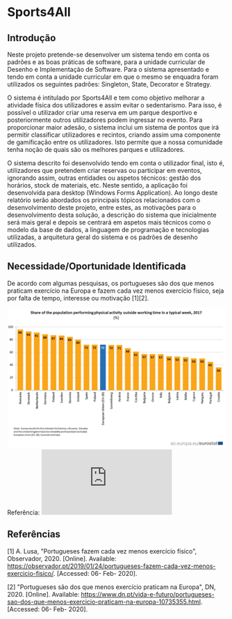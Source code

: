 # Sports4All

## Introdução
Neste projeto pretende-se desenvolver um sistema tendo em conta os padrões e as boas práticas de software, para a unidade curricular de Desenho e Implementação de Software. Para o sistema apresentado e tendo em conta a unidade curricular em que o mesmo se enquadra foram utilizados os seguintes padrões: Singleton, State, Decorator e Strategy.

O sistema é intitulado por Sports4All e tem como objetivo melhorar a atividade física dos utilizadores e assim evitar o sedentarismo. Para isso, é possível o utilizador criar uma reserva em um parque desportivo e posteriormente outros utilizadores podem ingressar no evento. Para proporcionar maior adesão, o sistema inclui um sistema de pontos que irá permitir classificar utilizadores e recintos, criando assim uma componente de gamificação entre os utilizadores. Isto permite que a nossa comunidade tenha noção de quais são os melhores parques e utilizadores.

O sistema descrito foi desenvolvido tendo em conta o utilizador final, isto é, utilizadores que pretendem criar reservas ou participar em eventos, ignorando assim, outras entidades ou aspetos técnicos: gestão dos horários, stock de materiais, etc. Neste sentido, a aplicação foi desenvolvida para desktop (Windows Forms Application).
Ao longo deste relatório serão abordados os principais tópicos relacionados com o desenvolvimento deste projeto, entre estes, as motivações para o desenvolvimento desta solução, a descrição do sistema que inicialmente será mais geral e depois se centrará em aspetos mais técnicos como o modelo da base de dados, a linguagem de programação e tecnologias utilizadas, a arquitetura geral do sistema e os padrões de desenho utilizados.


## Necessidade/Oportunidade Identificada
De acordo com algumas pesquisas, os portugueses são dos que menos praticam exercício na Europa e fazem cada vez menos exercício físico, seja por falta de tempo, interesse ou motivação [1][2].

![GitHub Logo](/RMImages/resultado.png)
Referência: ![Diário de Notícias: Portugueses são dos que menos exercício praticam na Europa](https://www.dn.pt/vida-e-futuro/portugueses-sao-dos-que-menos-exercicio-praticam-na-europa-10735355.html)



## Referências
[1] A. Lusa, "Portugueses fazem cada vez menos exercício físico", Observador, 2020. [Online]. Available: https://observador.pt/2019/01/24/portugueses-fazem-cada-vez-menos-exercicio-fisico/. [Accessed: 06- Feb- 2020].

[2] "Portugueses são dos que menos exercício praticam na Europa", DN, 2020. [Online]. Available: https://www.dn.pt/vida-e-futuro/portugueses-sao-dos-que-menos-exercicio-praticam-na-europa-10735355.html. [Accessed: 06- Feb- 2020].
